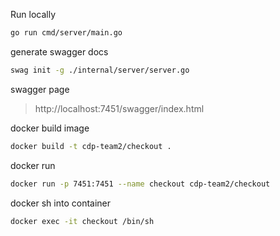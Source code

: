 Run locally 
```sh
go run cmd/server/main.go
```

generate swagger docs
```sh
swag init -g ./internal/server/server.go
```

swagger page
> http://localhost:7451/swagger/index.html

docker build image
```sh
docker build -t cdp-team2/checkout .
```

docker run
```sh
docker run -p 7451:7451 --name checkout cdp-team2/checkout 
```

docker sh into container
```sh
docker exec -it checkout /bin/sh
```